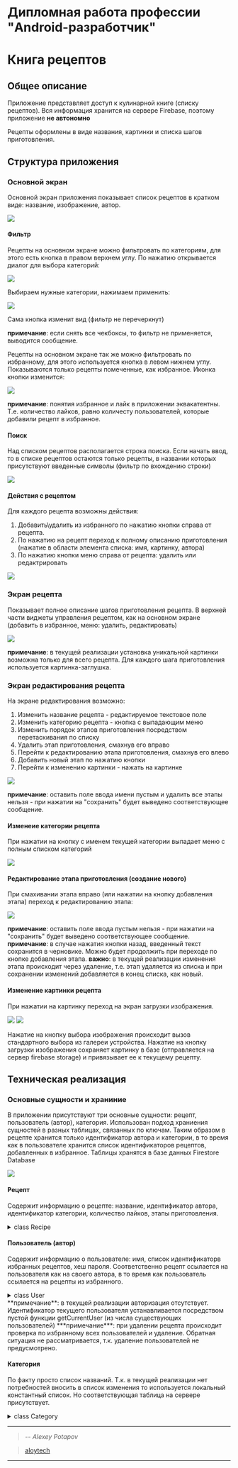 # Дипломная работа профессии "Android-разработчик"
# Книга рецептов

## Общее описание
Приложение представляет доступ к кулинарной книге (списку рецептов).
Вся информация хранится на сервере Firebase, поэтому приложение **не автономно**

Рецепты оформлены в виде названия, картинки и списка шагов приготовления.

## Структура приложения

### Основной экран
Основной экран приложения показывает список рецептов в кратком виде: название, изображение, автор.

![](pic/main_1_start.PNG)

#### Фильтр

Рецепты на основном экране можно фильтровать по категориям, для этого есть кнопка в правом верхнем углу.
По нажатию открывается диалог для выбора категорий:

![](pic/main_2_categoryFilter.PNG)

Выбираем нужные категории, нажимаем применить:

![](pic/main_3_filteredByCat.PNG)

Сама кнопка изменит вид (фильтр не перечеркнут)

**примечание**: если снять все чекбоксы, то фильтр не применяется, выводится сообщение.

Рецепты на основном экране так же можно фильтровать по избранному, для этого используется кнопка в левом нижнем углу.
Показываются только рецепты помеченные, как избранное. Иконка кнопки изменится:

![](pic/main_4_filteredByCatFav.PNG)

**примечание**: понятия избранное и лайк в приложении эквакатентны. Т.е. количество лайков, равно количесту пользователей, которые добавили рецепт в избранное.

#### Поиск

Над списком рецептов располагается строка поиска. Если начать ввод, то в списке рецептов остаются только рецепты, в названии которых присутствуют введенные символы (фильтр по вхождению строки)

![](pic/main_5_search.PNG)

#### Действия с рецептом

Для каждого рецепта возможны действия:
1. Добавить\удалить из избранного по нажатию кнопки справа от рецепта.
1. По нажатию на рецепт переход к полному описанию приготовления (нажатие в области элемента списка: имя, картинку, автора)
1. По нажатию кнопки меню справа от рецепта: удалить или редактрировать

![](pic/main_6_menu.PNG)

### Экран рецепта

Показывает полное описание шагов приготовления рецепта. В верхней части виджеты управления рецептом, как на основном экране (добавить в избранное, меню: удалить, редактировать)

![](pic/recipeFull_1.PNG)

**примечание**: в текущей реализации установка уникальной картинки возможна только для всего рецепта. Для каждого шага приготовления используется картинка-заглушка.

### Экран редактирования рецепта

На экране редактирования возможно:
1. Изменить название рецепта - редактируемое текстовое поле
1. Изменить категорию рецепта - кнопка с выпадающим меню
1. Изменить порядок этапов приготовления посредством перетаскивания по списку
1. Удалить этап приготовления, смахнув его вправо
1. Перейти к редактированию этапа приготовления, смахнув его влево
1. Добавить новый этап по нажатию кнопки
1. Перейти к изменению картинки - нажать на картинке

![](pic/recipeEdit_1.PNG)

**примечание**: оставить поле ввода имени пустым и удалить все этапы нельзя - при нажатии на "сохранить" будет выведено соответствующее сообщение.

#### Изменеие категории рецепта

При нажатии на кнопку с именем текущей категории выпадает меню с полным списком категорий

![](pic/recipeEdit_2_category.PNG)

#### Редактирование этапа приготовления (создание нового)

При смахивании этапа вправо (или нажатии на кнопку добавления этапа) переход к редактированию этапа:

![](pic/editStage.PNG)

**примечание**: оставить поле ввода пустым нельзя - при нажатии на "сохранить" будет выведено соответствующее сообщение.
**примечание**: в случае нажатия кнопки назад, введенный текст сохранится в черновике. Можно будет продолжить при переходе по кнопке добавления этапа.
**важно**: в текущей реализации изменения этапа происходит через удаление, т.е. этап удаляется из списка и при сохранении изменений добавляется в конец списка, как новый.

#### Изменение картинки рецепта

При нажатии на картинку переход на экран загрузки изображения.

![](pic/uploadImage_1.PNG) ![](pic/uploadImage_2.PNG)

Нажатие на кнопку выбора изображения происходит вызов стандартного выбора из галереи устройства.
Нажатие на кнопку загрузки изображения сохраняет картинку в базе (отправляется на сервер firebase storage) и привязывает ее к текущему рецепту.

## Техническая реализация

### Основные сущности и храниние

В приложении присутствуют три основные сущности: рецепт, пользователь (автор), категория.
Использован подход храниения сущностей в разных таблицах, связанных по ключам.
Таким образом в рецепте хранится только идентификатор автора и категории, в то время как в пользователе хранится список идентификаторов рецептов, добавленных в избранное.
Таблицы хранятся в базе данных Firestore Database

![](pic/database.PNG)

#### Рецепт
Содержит информацию о рецепте: название, идентификатор автора, идентификатор категории, количество лайков, этапы приготовления.

<details>
<summary> class Recipe</summary>
```
data class Recipe(
    val id: Int,
    val authorId: Int,
    val name: String,
    val categoryId: Int,
    val likesCount: Int,
    val servingLink: String,
    val stages: ArrayList<String>,
    val stagesLink: List<String>
)
```
</details>

#### Пользователь (автор)
Содержит информацию о пользователе: имя, список идентификаторв избранных рецептов, хеш пароля.
Соответственно рецепт ссылается на пользователя как на своего автора, в то время как пользователь ссылается на рецепты из избранного.
<details>
<summary> class User</summary>
```
data class User(
    val uid: Int,
    val userName: String,
    val favorites: List<Int>? = null,
    val hash: Int
)
```
</details>
**примечание**: в текущей реализации авторизация отсутствует. Идентификатор текущего пользователя устанавливается посредством пустой функции getCurrentUser (из числа существующих пользователей)
***примечание***: при удалении рецепта происходит проверка по избранному всех пользователей и удаление. Обратная ситуация не рассматривается, т.к. удаление пользователей не предусмотрено.

#### Категория
По факту просто список названий. Т.к. в текущей реализации нет потребностей вносить в список изменения то используется локальный константный список. Но соответствующая таблица на сервере присутствует.
<details>
<summary> class Category</summary>
```
data class Category(
    val cid: Int,
    val categoryName: String
)
```
</details>

----

> -- <cite>Alexey Potapov</cite>

> [aloytech](https://github.com/aloytech)

----